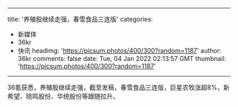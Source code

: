 
---
title: '养殖股继续走强，春雪食品三连版'
categories: 
 - 新媒体
 - 36kr
 - 快讯
headimg: 'https://picsum.photos/400/300?random=1187'
author: 36kr
comments: false
date: Tue, 04 Jan 2022 02:13:57 GMT
thumbnail: 'https://picsum.photos/400/300?random=1187'
---

<div>   
36氪获悉，养殖股继续走强，截至发稿，春雪食品三连版，巨星农牧涨超8%，新希望、晓鸣股份、华统股份等跟随拉升。  
</div>
            